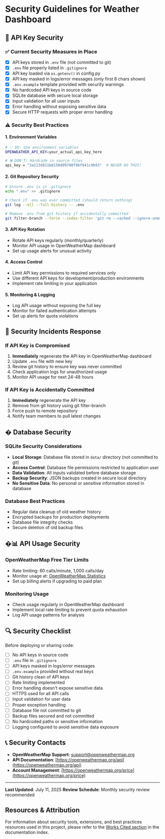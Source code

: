 # Security Guidelines for Weather Dashboard

## 🔐 API Key Security

### ✅ Current Security Measures in Place

- [x] API keys stored in `.env` file (not committed to git)
- [x] `.env` file properly listed in `.gitignore`
- [x] API key loaded via `os.getenv()` in config.py
- [x] API key masked in logs/error messages (only first 8 chars shown)
- [x] `.env.example` template provided with security warnings
- [x] No hardcoded API keys in source code
- [x] SQLite database with secure local storage
- [x] Input validation for all user inputs
- [x] Error handling without exposing sensitive data
- [x] Secure HTTP requests with proper error handling

### ⚠️ Security Best Practices

#### 1. Environment Variables

```bash
# ✅ DO: Use environment variables
OPENWEATHER_API_KEY=your_actual_api_key_here

# ❌ DON'T: Hardcode in source files
api_key = "3a113d811b8150d09780f9bf941c9b93"  # NEVER DO THIS!
```

#### 2. Git Repository Security

```bash
# Ensure .env is in .gitignore
echo ".env" >> .gitignore

# Check if .env was ever committed (should return nothing)
git log --all --full-history -- .env

# Remove .env from git history if accidentally committed
git filter-branch --force --index-filter 'git rm --cached --ignore-unmatch .env' --prune-empty --tag-name-filter cat -- --all
```

#### 3. API Key Rotation

- Rotate API keys regularly (monthly/quarterly)
- Monitor API usage in OpenWeatherMap dashboard
- Set up usage alerts for unusual activity

#### 4. Access Control

- Limit API key permissions to required services only
- Use different API keys for development/production environments
- Implement rate limiting in your application

#### 5. Monitoring & Logging

- Log API usage without exposing the full key
- Monitor for failed authentication attempts
- Set up alerts for quota violations

## 🚨 Security Incidents Response

### If API Key is Compromised

1. **Immediately** regenerate the API key in OpenWeatherMap dashboard
2. Update `.env` file with new key
3. Review git history to ensure key was never committed
4. Check application logs for unauthorized usage
5. Monitor API usage for next 24-48 hours

### If API Key is Accidentally Committed

1. **Immediately** regenerate the API key
2. Remove from git history using git filter-branch
3. Force push to remote repository
4. Notify team members to pull latest changes

## �️ Database Security

### SQLite Security Considerations

- **Local Storage**: Database file stored in `data/` directory (not committed to git)
- **Access Control**: Database file permissions restricted to application user
- **Data Validation**: All inputs validated before database storage
- **Backup Security**: JSON backups created in secure local directory
- **No Sensitive Data**: No personal or sensitive information stored in database

### Database Best Practices

- Regular data cleanup of old weather history
- Encrypted backups for production deployments
- Database file integrity checks
- Secure deletion of old backup files

## �📊 API Usage Security

### OpenWeatherMap Free Tier Limits

- Rate limiting: 60 calls/minute, 1,000 calls/day
- Monitor usage at: [OpenWeatherMap Statistics](https://openweathermap.org/api/statistics)
- Set up billing alerts if upgrading to paid plan

### Monitoring Usage

- Check usage regularly in OpenWeatherMap dashboard
- Implement local rate limiting to prevent quota exhaustion
- Log API usage patterns for analysis

## 🔍 Security Checklist

Before deploying or sharing code:

- [ ] No API keys in source code
- [ ] `.env` file in `.gitignore`
- [ ] API keys masked in logs/error messages
- [ ] `.env.example` provided without real keys
- [ ] Git history clean of API keys
- [ ] Rate limiting implemented
- [ ] Error handling doesn't expose sensitive data
- [ ] HTTPS used for all API calls
- [ ] Input validation for user data
- [ ] Proper exception handling
- [ ] Database file not committed to git
- [ ] Backup files secured and not committed
- [ ] No hardcoded paths or sensitive information
- [ ] Logging configured to avoid sensitive data exposure

## 📞 Security Contacts

- **OpenWeatherMap Support**: [support@openweathermap.org](mailto:support@openweathermap.org)
- **API Documentation**: [https://openweathermap.org/api](https://openweathermap.org/api)
- **Account Management**: [https://openweathermap.org/price](https://openweathermap.org/price)

---

**Last Updated**: July 11, 2025
**Review Schedule**: Monthly security review recommended

## Resources & Attribution

For information about security tools, extensions, and best practices resources used in this project, please refer to the [Works Cited section](README.md#works-cited) in the documentation index.
